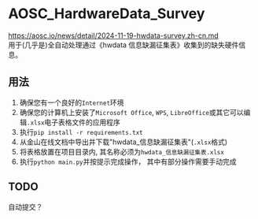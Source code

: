 # AOSC_HardwareData_Survey
https://aosc.io/news/detail/2024-11-19-hwdata-survey.zh-cn.md \
用于(几乎是)全自动处理通过《hwdata 信息缺漏征集表》收集到的缺失硬件信息。

## 用法
1. 确保您有一个良好的`Internet`环境
2. 确保您的计算机上安装了`Microsoft Office`,  `WPS`, `LibreOffice`或其它可以编辑`.xlsx`电子表格文件的应用程序
3. 执行`pip install -r requirements.txt`
4. 从金山在线文档中导出并下载"hwdata_信息缺漏征集表"(`.xlsx`格式)
5. 将表格放置在项目目录内, 其名称必须为`hwdata_信息缺漏征集表.xlsx`
6. 执行`python main.py`并按提示完成操作， 其中有部分操作需要手动完成

## TODO
自动提交？
